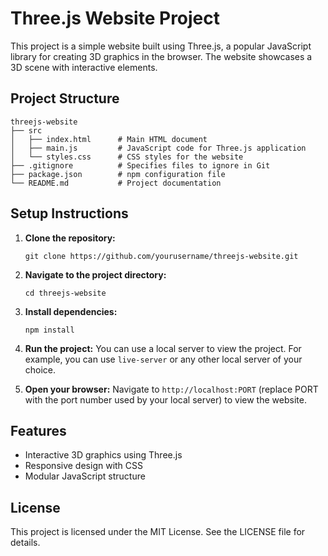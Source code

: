 # Three.js Website Project

This project is a simple website built using Three.js, a popular JavaScript library for creating 3D graphics in the browser. The website showcases a 3D scene with interactive elements.

## Project Structure

```
threejs-website
├── src
│   ├── index.html      # Main HTML document
│   ├── main.js         # JavaScript code for Three.js application
│   └── styles.css      # CSS styles for the website
├── .gitignore          # Specifies files to ignore in Git
├── package.json        # npm configuration file
└── README.md           # Project documentation
```

## Setup Instructions

1. **Clone the repository:**
   ```
   git clone https://github.com/yourusername/threejs-website.git
   ```

2. **Navigate to the project directory:**
   ```
   cd threejs-website
   ```

3. **Install dependencies:**
   ```
   npm install
   ```

4. **Run the project:**
   You can use a local server to view the project. For example, you can use `live-server` or any other local server of your choice.

5. **Open your browser:**
   Navigate to `http://localhost:PORT` (replace PORT with the port number used by your local server) to view the website.

## Features

- Interactive 3D graphics using Three.js
- Responsive design with CSS
- Modular JavaScript structure

## License

This project is licensed under the MIT License. See the LICENSE file for details.